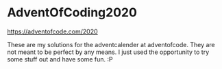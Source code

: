 # AdventOfCoding2020
https://adventofcode.com/2020

These are my solutions for the adventcalender at adventofcode. They are not meant to be perfect by any means. I just used the opportunity to try some stuff out and have some fun. :P
